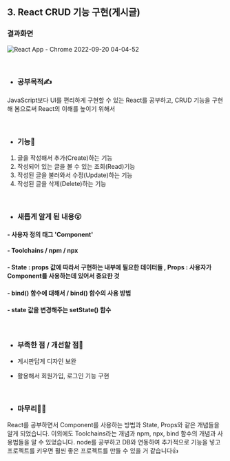 ## 3. React CRUD 기능 구현(게시글)

### 결과화면</br>

![React App - Chrome 2022-09-20 04-04-52](https://user-images.githubusercontent.com/87405950/191097687-9405e00a-080d-4627-b405-1ea8a79a9028.gif)

</br>

- ### 공부목적✍
JavaScript보다 UI를 편리하게 구현할 수 있는 React를 공부하고, CRUD 기능을 구현해 봄으로써 React의 이해를 높이기 위해서

</br>

- ### 기능🌈
1. 글을 작성해서 추가(Create)하는 기능
2. 작성되어 있는 글을 볼 수 있는 조회(Read)기능
3. 작성된 글을 불러와서 수정(Update)하는 기능
4. 작성된 글을 삭제(Delete)하는 기능

</br>

- ### 새롭게 알게 된 내용😮

#### - 사용자 정의 태그 'Component'
#### - Toolchains / npm / npx
#### - State : props 값에 따라서 구현하는 내부에 필요한 데이터들 , Props : 사용자가 Component를 사용하는데 있어서 중요한 것
#### - bind() 함수에 대해서 / bind() 함수의 사용 방법
#### - state 값을 변경해주는 setState() 함수

</br>

- ### 부족한 점 / 개선할 점🤗

- 게시판답게 디자인 보완
- 활용해서 회원가입, 로그인 기능 구현

</br>

- ### 마무리🙆‍♀️
React를 공부하면서 Component를 사용하는 방법과 State, Props와 같은 개념들을 알게 되었습니다. 이외에도 Toolchains라는 개념과 npm, npx, bind 함수의 개념과 사용법들을 알 수 있었습니다. node를 공부하고 DB와 연동하여 추가적으로 기능을 넣고 프로젝트를 키우면 훨씬 좋은 프로젝트를 만들 수 있을 거 같습니다👍
